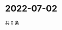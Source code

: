 # 2022-07-02

共 0 条

<!-- BEGIN WEIBO -->
<!-- 最后更新时间 Sat Jul 02 2022 07:15:37 GMT+0800 (China Standard Time) -->

<!-- END WEIBO -->
